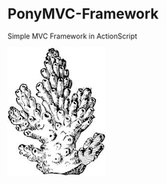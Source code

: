 PonyMVC-Framework
=================

Simple MVC Framework in ActionScript

![image](https://github.com/alex-zhang/PonyMVC-Framework/blob/master/project_logo.jpg?raw=true) 
